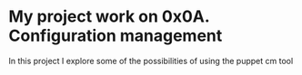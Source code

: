 # My project work on 0x0A. Configuration management
In this project I explore some of the possibilities of using the puppet cm tool

